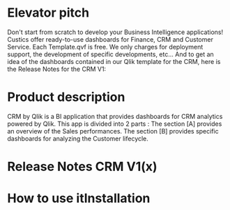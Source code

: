 # Elevator pitch
Don't start from scratch to develop your Business Intelligence applications! Custics offer ready-to-use dashboards for Finance, CRM and Customer Service. 
Each Template.qvf is free. We only charges for deployment support, the development of specific developments, etc...
And to get an idea of ​​the dashboards contained in our Qlik template for the CRM, here is the Release Notes for the CRM V1:
# Product description
CRM by Qlik is a BI application that provides dashboards for CRM analytics powered by Qlik. This app is divided into 2 parts :
The section [A] provides an overview of the Sales performances.
The section [B] provides specific dashboards for analyzing the Customer lifecycle.
# Release Notes CRM V1(x)
# How to use itInstallation

